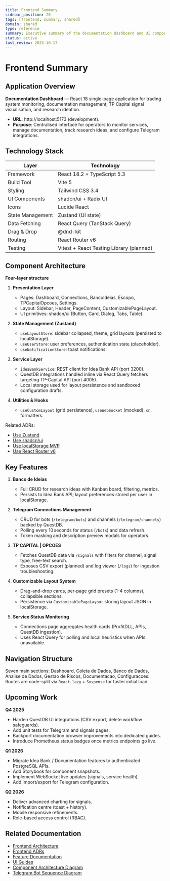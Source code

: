 ```yaml
---
title: Frontend Summary
sidebar_position: 20
tags: [frontend, summary, shared]
domain: shared
type: reference
summary: Executive summary of the documentation dashboard and UI components
status: active
last_review: 2025-10-17
---
```


# Frontend Summary

## Application Overview

**Documentation Dashboard** — React 18 single-page application for trading system monitoring, documentation management, TP Capital signal visualisation, and research ideation.

- **URL**: http://localhost:5173 (development).
- **Purpose**: Centralised interface for operators to monitor services, manage documentation, track research ideas, and configure Telegram integrations.

## Technology Stack

| Layer | Technology |
|-------|------------|
| Framework | React 18.2 + TypeScript 5.3 |
| Build Tool | Vite 5 |
| Styling | Tailwind CSS 3.4 |
| UI Components | shadcn/ui + Radix UI |
| Icons | Lucide React |
| State Management | Zustand (UI state) |
| Data Fetching | React Query (TanStack Query) |
| Drag & Drop | @dnd-kit |
| Routing | React Router v6 |
| Testing | Vitest + React Testing Library (planned) |

## Component Architecture

**Four-layer structure**

1. **Presentation Layer**
   - Pages: Dashboard, Connections, BancoIdeias, Escopo, TPCapitalOpcoes, Settings.
   - Layout: Sidebar, Header, PageContent, CustomizablePageLayout.
   - UI primitives: shadcn/ui (Button, Card, Dialog, Tabs, Table).

2. **State Management (Zustand)**
   - `useLayoutStore`: sidebar collapsed, theme, grid layouts (persisted to localStorage).
   - `useUserStore`: user preferences, authentication state (placeholder).
   - `useNotificationStore`: toast notifications.

3. **Service Layer**
   - `ideaBankService`: REST client for Idea Bank API (port 3200).
   - QuestDB integrations handled inline via React Query fetchers targeting TP-Capital API (port 4005).
   - Local storage used for layout persistence and sandboxed configuration drafts.

4. **Utilities & Hooks**
   - `useCustomLayout` (grid persistence), `useWebSocket` (mocked), `cn`, formatters.

Related ADRs:
- [Use Zustand](../../frontend/architecture/decisions/2025-10-11-adr-0001-use-zustand-for-state-management.md)
- [Use shadcn/ui](../../frontend/architecture/decisions/2025-10-11-adr-0002-use-shadcn-ui-for-design-system.md)
- [Use localStorage MVP](../../frontend/architecture/decisions/2025-10-11-adr-0003-use-localstorage-for-mvp.md)
- [Use React Router v6](../../frontend/architecture/decisions/2025-10-11-adr-0004-use-react-router-v6-for-navigation.md)

## Key Features

1. **Banco de Ideias**
   - Full CRUD for research ideas with Kanban board, filtering, metrics.
   - Persists to Idea Bank API; layout preferences stored per user in localStorage.

2. **Telegram Connections Management**
   - CRUD for bots (`/telegram/bots`) and channels (`/telegram/channels`) backed by QuestDB.
   - Polling every 10 seconds for status (`/bots`) and data refresh.
   - Token masking and description preview modals for operators.

3. **TP CAPITAL | OPCOES**
   - Fetches QuestDB data via `/signals` with filters for channel, signal type, free-text search.
   - Exposes CSV export (planned) and log viewer (`/logs`) for ingestion troubleshooting.

4. **Customizable Layout System**
   - Drag-and-drop cards, per-page grid presets (1-4 columns), collapsible sections.
   - Persistence via `CustomizablePageLayout` storing layout JSON in localStorage.

5. **Service Status Monitoring**
   - Connections page aggregates health cards (ProfitDLL, APIs, QuestDB ingestion).
   - Uses React Query for polling and local heuristics when APIs unavailable.

## Navigation Structure

Seven main sections: Dashboard, Coleta de Dados, Banco de Dados, Analise de Dados, Gestao de Riscos, Documentacao, Configuracoes. Routes are code-split via `React.lazy` + `Suspense` for faster initial load.

## Upcoming Work

**Q4 2025**
- Harden QuestDB UI integrations (CSV export, delete workflow safeguards).
- Add unit tests for Telegram and signals pages.
- Backport documentation browser improvements into dedicated guides.
- Introduce Prometheus status badges once metrics endpoints go live.

**Q1 2026**
- Migrate Idea Bank / Documentation features to authenticated PostgreSQL APIs.
- Add Storybook for component snapshots.
- Implement WebSocket live updates (signals, service health).
- Add import/export for Telegram configuration.

**Q2 2026**
- Deliver advanced charting for signals.
- Notification centre (toast + history).
- Mobile responsive refinements.
- Role-based access control (RBAC).

## Related Documentation

- [Frontend Architecture](../../frontend/architecture/overview.md)
- [Frontend ADRs](../../frontend/architecture/decisions/README.md)
- [Feature Documentation](../../frontend/features/features.md)
- [UI Guides](../../frontend/guides/README.md)
- [Component Architecture Diagram](../diagrams-overview.md#3-component-architecture---frontend)
- [Telegram Bot Sequence Diagram](../diagrams-overview.md#4-sequence---telegram-bot-configuration)
